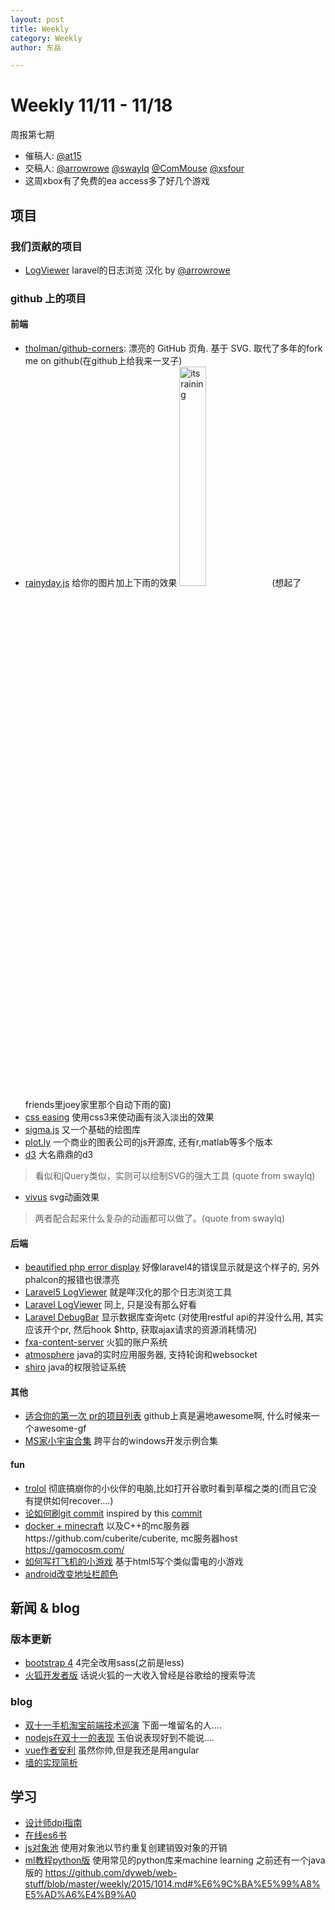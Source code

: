 ```yaml
---
layout: post
title: Weekly
category: Weekly
author: 东岳

---
```


# Weekly 11/11 - 11/18

周报第七期
- 催稿人: [@at15](https://github.com/at15)
- 交稿人: [@arrowrowe](https://github.com/arrowrowe) [@swaylq](https://github.com/swaylq) [@ComMouse](https://github.com/ComMouse) [@xsfour](https://github.com/xsfour)
- 这周xbox有了免费的ea access多了好几个游戏

## 项目

### 我们贡献的项目

- [LogViewer](https://github.com/ARCANEDEV/LogViewer/pull/24) laravel的日志浏览 汉化 by [@arrowrowe](https://github.com/arrowrowe) 

### github 上的项目

#### 前端

- [tholman/github-corners](https://github.com/tholman/github-corners): 漂亮的 GitHub 页角. 基于 SVG. 取代了多年的fork me on github(在github上给我来一叉子)
- [rainyday.js](https://github.com/maroslaw/rainyday.js) 给你的图片加上下雨的效果
<img src="http://maroslaw.github.io/rainyday.js/img/dm2.jpg" alt="its raining" width="30%" height="auto"> (想起了friends里joey家里那个自动下雨的窗)
- [css easing](http://matthewlein.com/ceaser/) 使用css3来使动画有淡入淡出的效果
- [sigma.js](http://sigmajs.org/) 又一个基础的绘图库
- [plot.ly](https://plot.ly/javascript/open-source-announcement/) 一个商业的图表公司的js开源库, 还有r,matlab等多个版本
- [d3](http://d3js.org/) 大名鼎鼎的d3

> 看似和jQuery类似，实则可以绘制SVG的强大工具 (quote from swaylq)

- [vivus](http://maxwellito.github.io/vivus/) svg动画效果

> 两者配合起来什么复杂的动画都可以做了。(quote from swaylq)


#### 后端

- [beautified php error display](http://filp.github.io/whoops/) 好像laravel4的错误显示就是这个样子的, 另外phalcon的报错也很漂亮
- [Laravel5 LogViewer](https://github.com/ARCANEDEV/LogViewer) 就是咩汉化的那个日志浏览工具
- [Laravel LogViewer](https://github.com/rap2hpoutre/laravel-log-viewer) 同上, 只是没有那么好看
- [Laravel DebugBar](https://github.com/barryvdh/laravel-debugbar) 显示数据库查询etc (对使用restful api的并没什么用, 其实应该开个pr,
 然后hook $http, 获取ajax请求的资源消耗情况)
- [fxa-content-server](https://github.com/mozilla/fxa-content-server) 火狐的账户系统
- [atmosphere](https://github.com/Atmosphere/atmosphere) java的实时应用服务器, 支持轮询和websocket
- [shiro](http://shiro.apache.org/) java的权限验证系统

#### 其他

- [适合你的第一次    pr的项目列表](https://github.com/MunGell/awesome-for-beginners) github上真是遍地awesome啊, 什么时候来一个awesome-gf
- [MS家小宇宙合集](https://github.com/Microsoft/Windows-universal-samples) 跨平台的windows开发示例合集

#### fun

- [trolol](https://github.com/ukupat/trolol) 彻底搞崩你的小伙伴的电脑,比如打开谷歌时看到草榴之类的(而且它没有提供如何recover....)
- [论如何刷git commit](https://github.com/hczhcz/the-elder-is-excited) inspired by this [commit](https://github.com/gaocegege/scrala/commit/8b6e8a34a762c56882ea0de0b976fe904b3ab850)
- [docker + minecraft](https://github.com/docker/dockercraft) 以及C++的mc服务器https://github.com/cuberite/cuberite, mc服务器host https://gamocosm.com/
- [如何写打飞机的小游戏](http://blog.sklambert.com/galaxian-html5-game/) 基于html5写个类似雷电的小游戏
- [android改变地址栏颜色](http://stackoverflow.com/questions/26960703/how-to-change-the-color-of-header-bar-and-address-bar-in-newest-android-chrome-v)

## 新闻 & blog

### 版本更新

- [bootstrap 4](http://v4-alpha.getbootstrap.com/) 4完全改用sass(之前是less)
- [火狐开发者版](https://www.mozilla.org/en-US/firefox/developer/) 话说火狐的一大收入曾经是谷歌给的搜索导流

### blog

- [双十一手机淘宝前端技术巡演](https://github.com/amfe/article/issues/11) 下面一堆留名的人....
- [nodejs在双十一的表现](http://www.zhihu.com/question/37379084) 玉伯说表现好到不能说....
- [vue作者安利](http://zhuanlan.zhihu.com/evanyou/20302927) 虽然你帅,但是我还是用angular
- [墙的实现简析](http://drops.wooyun.org/papers/10177) 


## 学习

- [设计师dpi指南](http://www.w3ctech.com/topic/674)
- [在线es6书](http://exploringjs.com/)
- [js对象池](http://blog.sklambert.com/javascript-object-pool/) 使用对象池以节约重复创建销毁对象的开销
- [ml教程python版](https://github.com/hangtwenty/dive-into-machine-learning) 使用常见的python库来machine learning
之前还有一个java版的 https://github.com/dyweb/web-stuff/blob/master/weekly/2015/1014.md#%E6%9C%BA%E5%99%A8%E5%AD%A6%E4%B9%A0
